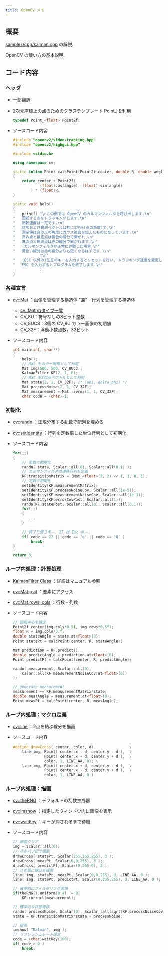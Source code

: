 ```yaml
---
title: OpenCV メモ
---
```


## 概要

[samples/cpp/kalman.cpp](https://docs.opencv.org/trunk/de/d70/samples_2cpp_2kalman_8cpp-example.html#a12) の解説.

OpenCV の使い方の基本説明.

## コード内容

### ヘッダ

- 一部翻訳
- 2次元座標上の点のためのクラステンプレート [Point_](http://opencv.jp/opencv-2.1/cpp/basic_structures.html) を利用

    ```cpp
    typedef Point_<float> Point2f;
    ```

- ソースコード内容

    ```cpp
    #include "opencv2/video/tracking.hpp"
    #include "opencv2/highgui.hpp"

    #include <stdio.h>

    using namespace cv;

    static inline Point calcPoint(Point2f center, double R, double angle)
    {
        return center + Point2f(
                (float)cos(angle), (float)-sin(angle)
            ) * (float)R;
    }

    static void help()
    {
        printf( "\nこの例では OpenCV のカルマンフィルタを呼び出します.\n"
    "   回転する点をトラッキングします.\n"
    "   回転速度は一定です.\n"
    "   状態および観測ベクトルは共に1次元(点の角度)で,\n"
    "   測定値は真の点の角度にガウス雑音を加えたものになっています.\n"
    "   真の点と推定点は黄色の線分で繋がれ,\n"
    "   真の点と観測点は赤の線分で繋がれます.\n"
    "   (カルマンフィルタが正常に作動した場合,\n"
    "   黄色い線分は赤の線分よりも短くなるはずです.)\n"
                "\n"
    "   (ESC 以外の)任意のキーを入力するとリセットを行い, トラッキング速度を変更します.\n"
    "   ESC を入力するとプログラムを終了します.\n"
                );
    }
    ```

### 各種宣言

- [cv::Mat](http://opencv.jp/cookbook/opencv_mat.html)
：画像を管理する構造体 "兼"　行列を管理する構造体
  - [cv::Mat のタイプ一覧](https://tech-blog.s-yoshiki.com/entry/76)
  - CV_8U：符号なしの8ビット整数
  - CV_8UC3：3個の CV_8U カラー画像の初期値
  - CV_32F：浮動小数点数，32ビット
- ソースコード内容

    ```cpp
    int main(int, char**)
    {
        help();
        // Mat をカラー画像として利用
        Mat img(500, 500, CV_8UC3);
        KalmanFilter KF(2, 1, 0);
        // Mat を2次元ベクトルとして利用
        Mat state(2, 1, CV_32F); /* (phi, delta_phi) */
        Mat processNoise(2, 1, CV_32F);
        Mat measurement = Mat::zeros(1, 1, CV_32F);
        char code = (char)-1;
    ```

### 初期化

- [cv::randn](http://opencv.jp/opencv-2svn/cpp/operations_on_arrays.html#cv-randn)
：正規分布する乱数で配列を埋める
- [cv::setIdentity](http://opencv.jp/opencv-2svn/cpp/operations_on_arrays.html#cv-setidentity)
：行列を定数倍した単位行列として初期化
- ソースコード内容

    ```cpp
    for(;;)
    {
        // 乱数で初期化
        randn( state, Scalar::all(0), Scalar::all(0.1) );
        // カルマンフィルタの遷移行列を定義
        KF.transitionMatrix = (Mat_<float>(2, 2) << 1, 1, 0, 1);
        // 定数で初期化
        setIdentity(KF.measurementMatrix);
        setIdentity(KF.processNoiseCov, Scalar::all(1e-5));
        setIdentity(KF.measurementNoiseCov, Scalar::all(1e-1));
        setIdentity(KF.errorCovPost, Scalar::all(1));
        randn(KF.statePost, Scalar::all(0), Scalar::all(0.1));
        for(;;)
        {
           ...
        }

        // 終了に使うキー. 27 は Esc キー.
        if( code == 27 || code == 'q' || code == 'Q' )
            break;
    }

    return 0;
    ```

### ループ内処理：計算処理

- [KalmanFilter Class](https://docs.opencv.org/trunk/dd/d6a/classcv_1_1KalmanFilter.html)
：詳細はマニュアル参照
- [cv::Mat:p:at](http://opencv.jp/opencv-2svn/cpp/basic_structures.html#cv-mat-athttp://opencv.jp/opencv-2svn/cpp/basic_structures.html#cv-mat-at)
：要素にアクセス
- [cv::Mat.rows, cols](http://opencv.jp/opencv-2svn/cpp/basic_structures.html#mat)
：行数・列数
- ソースコード内容

    ```cpp
    // 回転中心を設定
    Point2f center(img.cols*0.5f, img.rows*0.5f);
    float R = img.cols/3.f;
    double stateAngle = state.at<float>(0);
    Point statePt = calcPoint(center, R, stateAngle);

    Mat prediction = KF.predict();
    double predictAngle = prediction.at<float>(0);
    Point predictPt = calcPoint(center, R, predictAngle);

    randn( measurement, Scalar::all(0), 
        calar::all(KF.measurementNoiseCov.at<float>(0))
    );

    // generate measurement
    measurement += KF.measurementMatrix*state;
    double measAngle = measurement.at<float>(0);
    Point measPt = calcPoint(center, R, measAngle);
    ```

### ループ内処理：マクロ定義

- [cv::line](http://opencv.jp/opencv-2svn/cpp/drawing_functions.html#cv-line)
：2点を結ぶ線分を描画
- ソースコード内容

    ```cpp
    #define drawCross( center, color, d)                \
        line(img, Point( center.x - d, center.y - d ),  \
                  Point( center.x + d, center.y + d ),  \
                  color, 1, LINE_AA, 0); \
        line(img, Point( center.x + d, center.y - d ),  \
                  Point( center.x - d, center.y + d ),  \
                  color, 1, LINE_AA, 0 )                 
    ```

### ループ内処理：描画

- [cv::theRNG](http://opencv.jp/opencv-2svn/cpp/core_operations_on_arrays.html#cv-therng)
：デフォルトの乱数生成器
- [cv::imshow](http://opencv.jp/opencv-2.1/cpp/user_interface.html#cv-imshow)
：指定したウィンドウ内に画像を表示
- [cv::waitKey](http://opencv.jp/opencv-2.1/cpp/user_interface.html#cv-waitkey)
：キーが押されるまで待機
- ソースコード内容

    ```cpp
    // 画面クリア
    img = Scalar::all(0);
    // 点をバツ印で描画
    drawCross( statePt, Scalar(255,255,255), 3 );
    drawCross( measPt, Scalar(0,0,255), 3 );
    drawCross( predictPt, Scalar(0,255,0), 3 );
    // 点の間に線分を描画
    line( img, statePt, measPt, Scalar(0,0,255), 3, LINE_AA, 0 );
    line( img, statePt, predictPt, Scalar(0,255,255), 3, LINE_AA, 0 );

    // 確率的にフィルタリング実施
    if(theRNG().uniform(0,4) != 0)
        KF.correct(measurement);

    // 確率的な状態遷移
    randn( processNoise, Scalar(0), Scalar::all(sqrt(KF.processNoiseCov.at<float>(0, 0))));
    state = KF.transitionMatrix*state + processNoise;

    // 描画
    imshow( "Kalman", img );
    // リフレッシュレート設定
    code = (char)waitKey(100);
    if( code > 0 )
        break;
    ```
